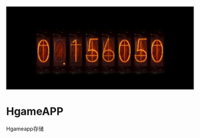 
![image](https://github.com/longsongline/Steins-Gate-Divergence-Meter-Clock-VisitorCounter/raw/main/OVK2VX@NSLC2YR_%7B5WVP%7D%7DQ.png)
# HgameAPP
Hgameapp存储
